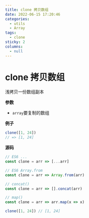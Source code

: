 ```yaml
---
title: clone 拷贝数组
date: 2022-06-15 17:20:46
categories: 
  - utils
  - Array
tags: 
  - clone
sticky: 2
columns: 
  - null
---
```

# clone 拷贝数组

浅拷贝一份数组副本

**参数**

- `array`要复制的数组

**例子**

```js
clone([1, 24])
// => [1, 24]
```

**源码**

```js
// ES6 ...
const clone = arr => [...arr]

// ES6 Array.from
const clone = arr => Array.from(arr)

// concat()
const clone = arr => [].concat(arr)

// map()
const clone = arr => arr.map(x => x)

clone([1, 24]) // [1, 24]
```
